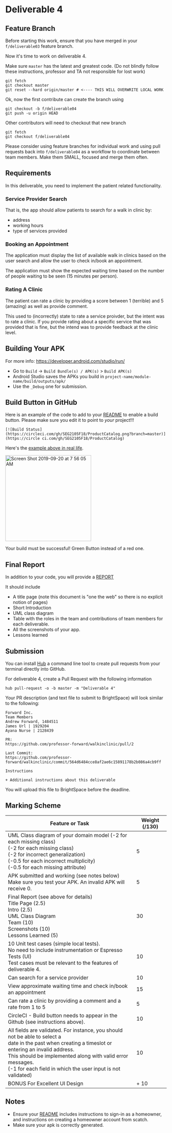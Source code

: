 
# Deliverable 4

## Feature Branch

Before starting this work, ensure that you have merged in your `f/deliverable03`
feature branch.

Now it's time to work on deliverable 4.

Make sure `master` has the latest and greatest code.
(Do not blindly follow these instructions, professor and TA not responsible for lost work)

```
git fetch
git checkout master
git reset --hard origin/master # <---- THIS WILL OVERWRITE LOCAL WORK
```

Ok, now the first contribute can create the branch using

```
git checkout -b f/deliverable04
git push -u origin HEAD
```

Other contributors will need to checkout that new branch

```
git fetch
git checkout f/deliverable04
```

Please consider using feature branches for individual work and using
pull requests back into `f/deliverable04` as a workflow to coordinate
between team members.  Make them SMALL, focused and merge them often.

## Requirements

In this deliverable, you need to implement the patient related functionality.

### Service Provider Search

That is, the app should allow patients to search for a walk in clinic by:

* address
* working hours
* type of services provided

### Booking an Appointment

The application must display the list of available walk in clinics based on
the user search and allow the user to check in/book an appointment.

The application must show the expected waiting time based on the
number of people waiting to be seen (15 minutes per person).

### Rating A Clinic

The patient can rate a clinic by providing a score
between 1 (terrible) and 5 (amazing) as well as provide comment.

This used to (incorrectly) state to rate a service proivder, but
the intent was to rate a clinic.  If you provide rating about
a specific service that was provided that is fine, but the intend
was to provide feedback at the clinic level.


## Building Your APK

For more info: https://developer.android.com/studio/run/

* Go to `Build` -> `Build Bundle(s) / APK(s)` > `Build APK(s)`
* Android Studio saves the APKs you build in `project-name/module-name/build/outputs/apk/`
* Use the `_Debug` one for submission.

## Build Button in GitHub

Here is an example of the code to add to your [README](/README.md)
to enable a build button.  Please make sure you edit it
to point to _your_ project!!!

```
[![Build Status](https://circleci.com/gh/SEG2105F18/ProductCatalog.png?branch=master)](https://circle ci.com/gh/SEG2105F18/ProductCatalog)
```

Here's the [example above in real life](https://github.com/SEG2105F18/ProductCatalog).

<img width="268" alt="Screen Shot 2019-09-20 at 7 56 05 AM" src="https://user-images.githubusercontent.com/48086/65325302-73fe8b00-db7c-11e9-9a59-bcfce4b901c9.png">

Your build must be successful! Green Button instead of a red one.


## Final Report

In addition to your code, you will provide a [REPORT](/REPORT.md)

It should include

* A title page (note this document is "one the web" so there is no explicit notion of pages)
* Short Introduction
* UML class diagram
* Table with the roles in the team and contributions of team members for each deliverable.
* All the screenshots of your app.
* Lessons learned


## Submission

You can install [Hub](https://github.com/github/hub)
a command line tool to create pull requests
from your terminal directly into GitHub.

For deliverable 4, create a Pull Request with
the following information

```
hub pull-request -o -b master -m "Deliverable 4"
```

Your PR description (and text file to submit to BrightSpace)
will look similar to the following:

```
Forward Inc.
Team Members
Andrew Forward, 1484511 
James Url | 1929204 
Ayana Nurse | 2128439

PR:
https://github.com/professor-forward/walkinclinic/pull/2

Last Commit:
https://github.com/professor-forward/walkinclinic/commit/564d6484cce8af2ae6c15891178b2b086a4cb9ff

Instructions

+ Additional instructions about this deliverable
```

You will upload this file to BrightSpace before the deadline.

## Marking Scheme

| Feature or Task | Weight (/130) |
| --- | --- |
| UML Class diagram of your domain model (-2 for each missing class)<br>(-2 for each missing class)<br>(-2 for incorrect generalization)<br>(-0.5 for each incorrect multiplicity)<br>(-0.5 for each missing attribute) | 5 |
| APK submitted and working (see notes below)<br>Make sure you test your APK. An invalid APK will receive 0. | 5 |
| Final Report (see above for details)<br>Title Page (2.5)<br>Intro (2.5)<br>UML Class Diagram<br>Team (10)<br>Screenshots (10)<br>Lessons Learned (5) | 30 |
| 10 Unit test cases (simple local tests).<br>No need to include instrumentation or Espresso Tests (UI)<br>Test cases must be relevant to the features of deliverable 4. | 10 |
| Can search for a service provider | 10 |
| View approximate waiting time and check in/book an appointment | 15 |
| Can rate a clinic by providing a comment and a rate from 1 to 5 | 5 |
| CircleCI - Build button needs to appear in the Github (see instructions above). | 10 |
| All fields are validated. For instance, you should not be able to select a<br>date in the past when creating a timeslot or entering an invalid address.<br>This should be implemented along with valid error messages.<br>(-1 for each field in which the user input is not validated) | 10 |
| BONUS For Excellent UI Design | + 10 |

## Notes

* Ensure your [README](/README.md) includes instructions to sign-in as a homeowner, and instructions on creating a homeowner account from scatch.
* Make sure your apk is correctly generated.
